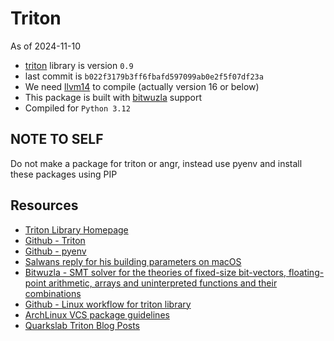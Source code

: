 # Triton

As of 2024-11-10

* [triton][01] library is version `0.9`
* last commit is `b022f3179b3ff6fbafd597099ab0e2f5f07df23a`
* We need [llvm14][09] to compile (actually version 16 or below)
* This package is built with [bitwuzla][04] support
* Compiled for `Python 3.12`

## NOTE TO SELF

Do not make a package for triton or angr, instead use pyenv and install
these packages using PIP

## Resources

* [Triton Library Homepage][06]
* [Github - Triton][01]
* [Github - pyenv][02]
* [Salwans reply for his building parameters on macOS][03]
* [Bitwuzla - SMT solver for the theories of fixed-size bit-vectors, floating-point arithmetic, arrays and uninterpreted functions and their combinations][04]
* [Github - Linux workflow for triton library][05]
* [ArchLinux VCS package guidelines][07]
* [Quarkslab Triton Blog Posts][08]

[01]: https://github.com/JonathanSalwan/Triton/
[02]: https://github.com/pyenv/pyenv
[03]: https://github.com/JonathanSalwan/Triton/issues/1308#issuecomment-1947887926
[04]: https://bitwuzla.github.io/
[05]: https://github.com/JonathanSalwan/Triton/blob/master/.github/workflows/linux.yml
[06]: https://triton-library.github.io/
[07]: https://wiki.archlinux.org/title/VCS_package_guidelines
[08]: https://blog.quarkslab.com/tag/triton.html
[09]: https://archlinux.org/packages/extra/x86_64/llvm14/
